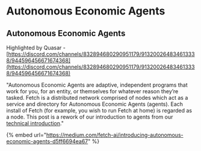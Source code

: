 # Autonomous Economic Agents

## Autonomous Economic Agents <a href="#6545" id="6545"></a>

Highlighted by Quasar - [https://discord.com/channels/832894680290951179/913200264834613338/944596456671674368](https://discord.com/channels/832894680290951179/913200264834613338/944596456671674368)

"Autonomous Economic Agents are adaptive, independent programs that work for you, for an entity, or themselves for whatever reason they’re tasked. Fetch is a distributed network comprised of nodes which act as a service and directory for Autonomous Economic Agents (agents). Each install of Fetch (for example, you wish to run Fetch at home) is regarded as a node. This post is a rework of our introduction to agents from our [technical introduction](https://fetch.ai/technical-introduction)."

{% embed url="https://medium.com/fetch-ai/introducing-autonomous-economic-agents-d5ff6694ea67" %}

